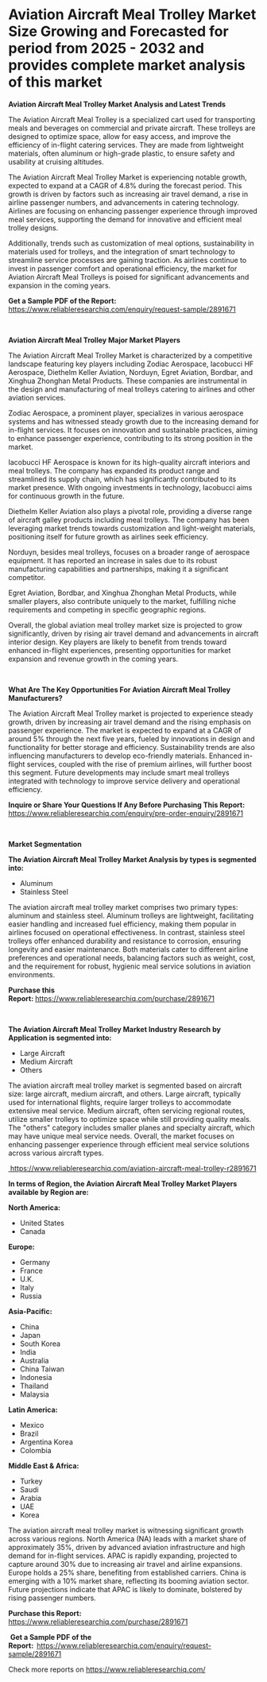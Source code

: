 <p><h1>Aviation Aircraft Meal Trolley Market Size Growing and Forecasted for period from 2025 - 2032 and provides complete market analysis of this market</h1></p><p><strong>Aviation Aircraft Meal Trolley Market Analysis and Latest Trends</strong></p>
<p><p>The Aviation Aircraft Meal Trolley is a specialized cart used for transporting meals and beverages on commercial and private aircraft. These trolleys are designed to optimize space, allow for easy access, and improve the efficiency of in-flight catering services. They are made from lightweight materials, often aluminum or high-grade plastic, to ensure safety and usability at cruising altitudes.</p><p>The Aviation Aircraft Meal Trolley Market is experiencing notable growth, expected to expand at a CAGR of 4.8% during the forecast period. This growth is driven by factors such as increasing air travel demand, a rise in airline passenger numbers, and advancements in catering technology. Airlines are focusing on enhancing passenger experience through improved meal services, supporting the demand for innovative and efficient meal trolley designs. </p><p>Additionally, trends such as customization of meal options, sustainability in materials used for trolleys, and the integration of smart technology to streamline service processes are gaining traction. As airlines continue to invest in passenger comfort and operational efficiency, the market for Aviation Aircraft Meal Trolleys is poised for significant advancements and expansion in the coming years.</p></p>
<p><strong>Get a Sample PDF of the Report:&nbsp;</strong> <a href="https://www.reliableresearchiq.com/enquiry/request-sample/2891671?utm_campaign=3058&utm_medium=2&utm_source=Github&utm_content=ia&utm_term=14032025&utm_id=aviation-aircraft-meal-trolley">https://www.reliableresearchiq.com/enquiry/request-sample/2891671</a></p>
<p>&nbsp;</p>
<p><strong>Aviation Aircraft Meal Trolley Major Market Players</strong></p>
<p><p>The Aviation Aircraft Meal Trolley Market is characterized by a competitive landscape featuring key players including Zodiac Aerospace, Iacobucci HF Aerospace, Diethelm Keller Aviation, Norduyn, Egret Aviation, Bordbar, and Xinghua Zhonghan Metal Products. These companies are instrumental in the design and manufacturing of meal trolleys catering to airlines and other aviation services.</p><p>Zodiac Aerospace, a prominent player, specializes in various aerospace systems and has witnessed steady growth due to the increasing demand for in-flight services. It focuses on innovation and sustainable practices, aiming to enhance passenger experience, contributing to its strong position in the market.</p><p>Iacobucci HF Aerospace is known for its high-quality aircraft interiors and meal trolleys. The company has expanded its product range and streamlined its supply chain, which has significantly contributed to its market presence. With ongoing investments in technology, Iacobucci aims for continuous growth in the future.</p><p>Diethelm Keller Aviation also plays a pivotal role, providing a diverse range of aircraft galley products including meal trolleys. The company has been leveraging market trends towards customization and light-weight materials, positioning itself for future growth as airlines seek efficiency.</p><p>Norduyn, besides meal trolleys, focuses on a broader range of aerospace equipment. It has reported an increase in sales due to its robust manufacturing capabilities and partnerships, making it a significant competitor.</p><p>Egret Aviation, Bordbar, and Xinghua Zhonghan Metal Products, while smaller players, also contribute uniquely to the market, fulfilling niche requirements and competing in specific geographic regions.</p><p>Overall, the global aviation meal trolley market size is projected to grow significantly, driven by rising air travel demand and advancements in aircraft interior design. Key players are likely to benefit from trends toward enhanced in-flight experiences, presenting opportunities for market expansion and revenue growth in the coming years.</p></p>
<p>&nbsp;</p>
<p><strong>What Are The Key Opportunities For Aviation Aircraft Meal Trolley Manufacturers?</strong></p>
<p><p>The Aviation Aircraft Meal Trolley market is projected to experience steady growth, driven by increasing air travel demand and the rising emphasis on passenger experience. The market is expected to expand at a CAGR of around 5% through the next five years, fueled by innovations in design and functionality for better storage and efficiency. Sustainability trends are also influencing manufacturers to develop eco-friendly materials. Enhanced in-flight services, coupled with the rise of premium airlines, will further boost this segment. Future developments may include smart meal trolleys integrated with technology to improve service delivery and operational efficiency.</p></p>
<p><strong>Inquire or Share Your Questions If Any Before Purchasing This Report:</strong> <a href="https://www.reliableresearchiq.com/enquiry/pre-order-enquiry/2891671?utm_campaign=3058&utm_medium=2&utm_source=Github&utm_content=ia&utm_term=14032025&utm_id=aviation-aircraft-meal-trolley">https://www.reliableresearchiq.com/enquiry/pre-order-enquiry/2891671</a></p>
<p>&nbsp;</p>
<p><strong>Market Segmentation</strong></p>
<p><strong>The Aviation Aircraft Meal Trolley Market Analysis by types is segmented into:</strong></p>
<p><ul><li> Aluminum</li><li>Stainless Steel </li></ul></p>
<p><p>The aviation aircraft meal trolley market comprises two primary types: aluminum and stainless steel. Aluminum trolleys are lightweight, facilitating easier handling and increased fuel efficiency, making them popular in airlines focused on operational effectiveness. In contrast, stainless steel trolleys offer enhanced durability and resistance to corrosion, ensuring longevity and easier maintenance. Both materials cater to different airline preferences and operational needs, balancing factors such as weight, cost, and the requirement for robust, hygienic meal service solutions in aviation environments.</p></p>
<p><strong>Purchase this Report:&nbsp;</strong><a href="https://www.reliableresearchiq.com/purchase/2891671?utm_campaign=3058&utm_medium=2&utm_source=Github&utm_content=ia&utm_term=14032025&utm_id=aviation-aircraft-meal-trolley">https://www.reliableresearchiq.com/purchase/2891671</a></p>
<p>&nbsp;</p>
<p><strong>The Aviation Aircraft Meal Trolley Market Industry Research by Application is segmented into:</strong></p>
<p><ul><li> Large Aircraft</li><li>Medium Aircraft</li><li>Others </li></ul></p>
<p><p>The aviation aircraft meal trolley market is segmented based on aircraft size: large aircraft, medium aircraft, and others. Large aircraft, typically used for international flights, require larger trolleys to accommodate extensive meal service. Medium aircraft, often servicing regional routes, utilize smaller trolleys to optimize space while still providing quality meals. The "others" category includes smaller planes and specialty aircraft, which may have unique meal service needs. Overall, the market focuses on enhancing passenger experience through efficient meal service solutions across various aircraft types.</p></p>
<p><a href="https://www.reliableresearchiq.com/aviation-aircraft-meal-trolley-r2891671?utm_campaign=3058&utm_medium=2&utm_source=Github&utm_content=ia&utm_term=14032025&utm_id=aviation-aircraft-meal-trolley">&nbsp;https://www.reliableresearchiq.com/aviation-aircraft-meal-trolley-r2891671</a></p>
<p><strong>In terms of Region, the Aviation Aircraft Meal Trolley Market Players available by Region are:</strong></p>
<p>
    <p> <strong> North America: </strong>
        <ul>
            <li>United States</li>
            <li>Canada</li>
        </ul>
        </p> 
    <p> <strong> Europe: </strong>
        <ul>
            <li>Germany</li>
            <li>France</li>
            <li>U.K.</li>
            <li>Italy</li>
            <li>Russia</li>
        </ul>
        </p> 
    <p> <strong> Asia-Pacific: </strong>
        <ul>
            <li>China</li>
            <li>Japan</li>
            <li>South Korea</li>
            <li>India</li>
            <li>Australia</li>
            <li>China Taiwan</li>
            <li>Indonesia</li>
            <li>Thailand</li>
            <li>Malaysia</li>
        </ul>
        </p> 
    <p> <strong> Latin America: </strong>
        <ul>
            <li>Mexico</li>
            <li>Brazil</li>
            <li>Argentina Korea</li>
            <li>Colombia</li>
        </ul>
        </p> 
    <p> <strong> Middle East & Africa: </strong>
        <ul>
            <li>Turkey</li>
            <li>Saudi</li>
            <li>Arabia</li>
            <li>UAE</li>
            <li>Korea</li>
        </ul>
    </p>
    </p>
<p><p>The aviation aircraft meal trolley market is witnessing significant growth across various regions. North America (NA) leads with a market share of approximately 35%, driven by advanced aviation infrastructure and high demand for in-flight services. APAC is rapidly expanding, projected to capture around 30% due to increasing air travel and airline expansions. Europe holds a 25% share, benefiting from established carriers. China is emerging with a 10% market share, reflecting its booming aviation sector. Future projections indicate that APAC is likely to dominate, bolstered by rising passenger numbers.</p></p>
<p><strong>Purchase this Report: </strong><a href="https://www.reliableresearchiq.com/purchase/2891671?utm_campaign=3058&utm_medium=2&utm_source=Github&utm_content=ia&utm_term=14032025&utm_id=aviation-aircraft-meal-trolley">https://www.reliableresearchiq.com/purchase/2891671</a></p>
<p>&nbsp;<strong>Get a Sample PDF of the Report:&nbsp;&nbsp;</strong><a href="https://www.reliableresearchiq.com/enquiry/request-sample/2891671?utm_campaign=3058&utm_medium=2&utm_source=Github&utm_content=ia&utm_term=14032025&utm_id=aviation-aircraft-meal-trolley">https://www.reliableresearchiq.com/enquiry/request-sample/2891671</a></p>
<p><strong></strong></p>
<p>Check more reports on <a href="https://www.reliableresearchiq.com/?utm_campaign=3058&utm_medium=2&utm_source=Github&utm_content=ia&utm_term=14032025&utm_id=aviation-aircraft-meal-trolley">https://www.reliableresearchiq.com/</a></p>